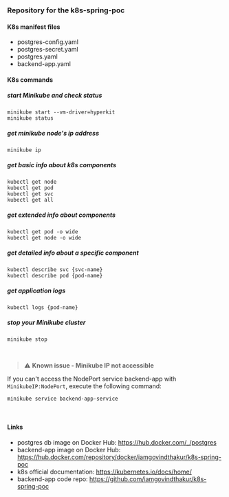 ### Repository for the k8s-spring-poc

#### K8s manifest files 
* postgres-config.yaml
* postgres-secret.yaml
* postgres.yaml
* backend-app.yaml

#### K8s commands

##### start Minikube and check status
    minikube start --vm-driver=hyperkit 
    minikube status

##### get minikube node's ip address
    minikube ip

##### get basic info about k8s components
    kubectl get node
    kubectl get pod
    kubectl get svc
    kubectl get all

##### get extended info about components
    kubectl get pod -o wide
    kubectl get node -o wide

##### get detailed info about a specific component
    kubectl describe svc {svc-name}
    kubectl describe pod {pod-name}

##### get application logs
    kubectl logs {pod-name}
    
##### stop your Minikube cluster
    minikube stop

<br />

> :warning: **Known issue - Minikube IP not accessible** 

If you can't access the NodePort service backend-app with `MinikubeIP:NodePort`, execute the following command:
    
    minikube service backend-app-service

<br />

#### Links
* postgres db image on Docker Hub: https://hub.docker.com/_/postgres
* backend-app image on Docker Hub: https://hub.docker.com/repository/docker/iamgovindthakur/k8s-spring-poc
* k8s official documentation: https://kubernetes.io/docs/home/
* backend-app code repo: https://github.com/iamgovindthakur/k8s-spring-poc
